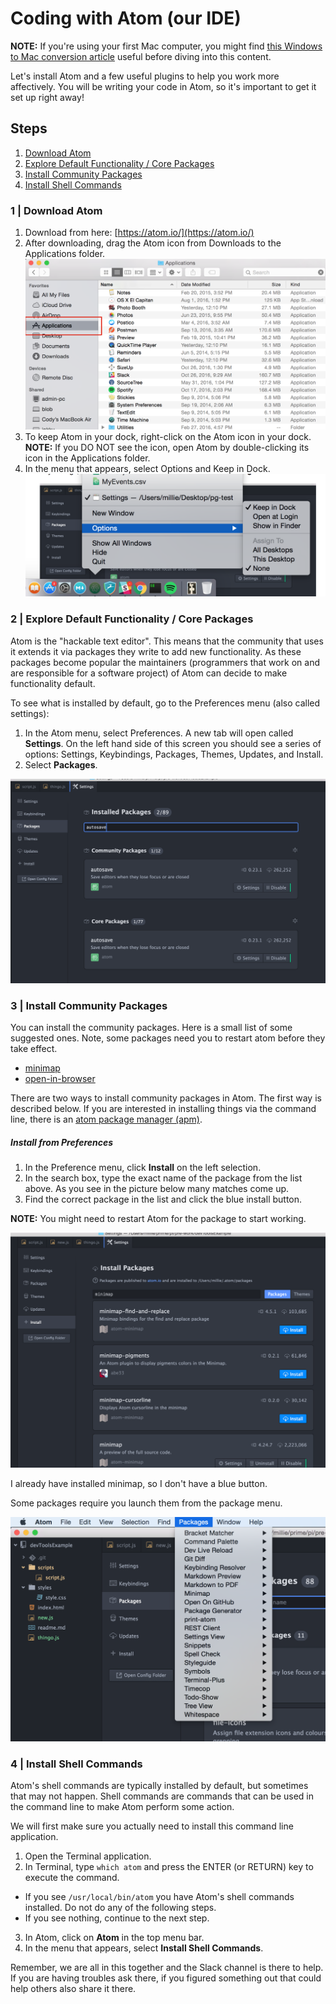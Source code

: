 # Coding with Atom (our IDE)

**NOTE:** If you're using your first Mac computer, you might find [this Windows to Mac conversion article](https://support.apple.com/en-us/HT204216) useful before diving into this content.

Let's install Atom and a few useful plugins to help you work more affectively. You will be writing your code in Atom, so it's important to get it set up right away!

## Steps

1. [Download Atom](#1--download-atom)
2. [Explore Default Functionality / Core Packages](#2--explore-default-functionality--core-packages)
3. [Install Community Packages](#3--install-community-packages)
4. [Install Shell Commands](#4--install-shell-commands)

### 1 | Download Atom

1. Download from here: [https://atom.io/](https://atom.io/)
2. After downloading, drag the Atom icon from Downloads to the Applications folder.
![](images/applications.png)
3. To keep Atom in your dock, right-click on the Atom icon in your dock. **NOTE:** If you DO NOT see the icon, open Atom by double-clicking its icon in the Applications folder.
4. In the menu that appears, select Options and Keep in Dock.
![](images/keep-in-doc.png)

### 2 | Explore Default Functionality / Core Packages
Atom is the "hackable text editor". This means that the community that uses it extends it via packages they write to add new functionality. As these packages become popular the maintainers (programmers that work on and are responsible for a software project) of Atom can decide to make functionality default.

To see what is installed by default, go to the Preferences menu (also called settings):

1. In the Atom menu, select Preferences. A new tab will open called **Settings**. On the left hand side of this screen you should see a series of options: Settings, Keybindings, Packages, Themes, Updates, and Install.
2. Select **Packages**.

![](images/atom-setting-pane.png)

### 3 | Install Community Packages

You can install the community packages. Here is a small list of some suggested ones. Note, some packages need you to restart atom before they take effect.

- [minimap](https://atom.io/packages/minimap)
- [open-in-browser](https://atom.io/packages/open-in-browser)

There are two ways to install community packages in Atom. The first way is described below. If you are interested in installing things via the command line, there is an [atom package manager (apm)](http://flight-manual.atom.io/using-atom/sections/atom-packages/#command-line).

##### Install from Preferences

1. In the Preference menu, click **Install** on the left selection.
2. In the search box, type the exact name of the package from the list above. As you see in the picture below many matches come up.
3. Find the correct package in the list and click the blue install button.

**NOTE:** You might need to restart Atom for the package to start working.

![](images/atom-install.png)

I already have installed minimap, so I don't have a blue button.

Some packages require you launch them from the package menu.

![](images/atom-packages-menu.png)

### 4 | Install Shell Commands

Atom's shell commands are typically installed by default, but sometimes that may not happen. Shell commands are commands that can be used in the command line to make Atom perform some action.

We will first make sure you actually need to install this command line application.

1. Open the Terminal application.
2. In Terminal, type `which atom` and press the ENTER (or RETURN) key to execute the command.
 - If you see `/usr/local/bin/atom` you have Atom's shell commands installed. Do not do any of the following steps.
 - If you see nothing, continue to the next step.
3. In Atom, click on **Atom** in the top menu bar.
4. In the menu that appears, select **Install Shell Commands**.

Remember, we are all in this together and the Slack channel is there to help. If you are having troubles ask there, if you figured something out that could help others also share it there.
